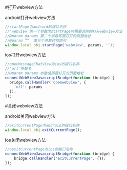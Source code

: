 #打开webview方法

android打开webview方法
```js
//startPage为android的接口名称
//'webview'第一个参数为startPage内需要调用的打开webview方法
//@param params 第二个参数即要打开的页面地址
//@param “”  第三个参数传空即可
window.local_obj.startPage('webview', params, '');
```
ios打开webview方法
```js
//openMessageChatView为ios的接口名称
//'url'参数名
//@param params 参数值即要打开的页面地址
connectWebViewJavascriptBridge(function (bridge) {
  bridge.callHandler('openwebview', {
    'url': params
  });
});
```
#关闭webview方法

android关闭webview方法
```js
//exitCurrentPage为android的接口名称
window.local_obj.exitCurrentPage();
```
ios关闭webview方法
```js
//oexitCurrentPage为ios的接口名称
connectWebViewJavascriptBridge(function (bridge) {
    bridge.callHandler('exitCurrentPage', {});
});
```
